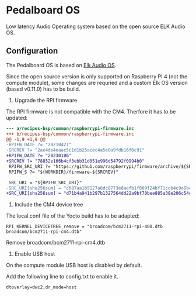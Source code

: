 # Pedalboard OS

Low latency Audio Operating system based on the open source ELK Audio OS.

## Configuration

The Pedalboard OS is based on [Elk Audio OS](https://elk-audio.github.io/elk-docs/html/index.html).

Since the open source version is only supported on Raspberry PI 4 (not the compute module),
some changes are requried and a custom Elk OS version (based v0.11.0) has to be build.

1. Upgrade the RPI firmware

The RPI firmware is not compatible with the CM4. Therfore it has to be updated:

```diff
--- a/recipes-bsp/common/raspberrypi-firmware.inc
+++ b/recipes-bsp/common/raspberrypi-firmware.inc
@@ -1,9 +1,9 @@
-RPIFW_DATE ?= "20210421"
-SRCREV ?= "2ac4de4eaac5c1d1b25acec4a5e0a9fdb16f0c91"
+RPIFW_DATE ?= "20230106"
+SRCREV ?= "78852e166b4cf3ebb31d051e996d54792f0994b0"
 RPIFW_SRC_URI ?= "https://github.com/raspberrypi/firmware/archive/${SRCREV}.tar.gz;downloadfilename=raspberrypi-firmware-${SRCREV}.tar.gz"
 RPIFW_S ?= "${WORKDIR}/firmware-${SRCREV}"

 SRC_URI = "${RPIFW_SRC_URI}"
-SRC_URI[sha256sum] = "c687aa1b5127a8dc0773e8aefb1f009f24bf71ccb4c9e8b40a1d46cbbb7bee0c"
+SRC_URI[sha256sum] = "d71b4a941b297b1327564dd22a9bf70bee885a38e206c54cebec91b4824e21d8"
```

1. Include the CM4 device tree

The local.conf file of the Yocto build has to be adapted:

```
RPI_KERNEL_DEVICETREE_remove = "broadcom/bcm2711-rpi-400.dtb broadcom/bcm2711-rpi-cm4.dtb"
```

Remove broadcom/bcm2711-rpi-cm4.dtb

1. Enable USB host

On the compute module USB host is disabled by default.

Add the following line to config.txt to enable it.

```
dtoverlay=dwc2,dr_mode=host
```


